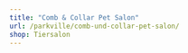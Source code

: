 ```yaml
---
title: "Comb & Collar Pet Salon"
url: /parkville/comb-und-collar-pet-salon/
shop: Tiersalon
---
```


